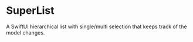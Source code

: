 # SuperList
A SwiftUI hierarchical list with single/multi selection that keeps track of the model changes.
